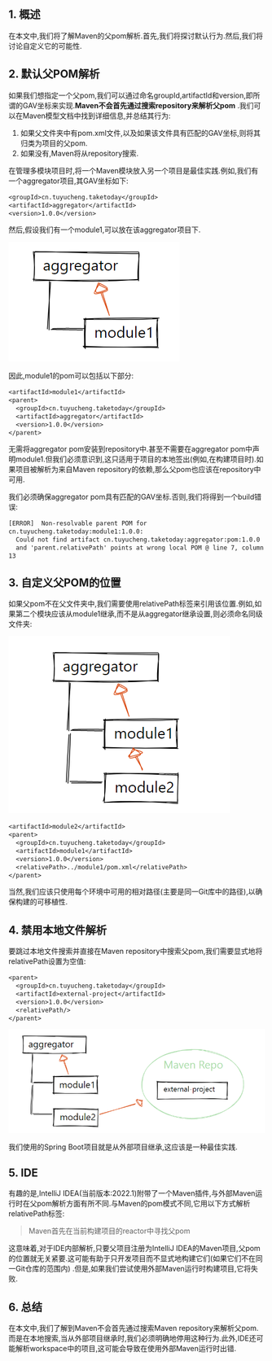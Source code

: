 ## 1. 概述

在本文中,我们将了解Maven的父pom解析.首先,我们将探讨默认行为.然后,我们将讨论自定义它的可能性.

## 2. 默认父POM解析

如果我们想指定一个父pom,我们可以通过命名groupId,artifactId和version,即所谓的GAV坐标来实现.**Maven不会首先通过搜索repository来解析父pom**
.我们可以在Maven模型文档中找到详细信息,并总结其行为:

1. 如果父文件夹中有pom.xml文件,以及如果该文件具有匹配的GAV坐标,则将其归类为项目的父pom.
2. 如果没有,Maven将从repository搜索.

在管理多模块项目时,将一个Maven模块放入另一个项目是最佳实践.例如,我们有一个aggregator项目,其GAV坐标如下:

```
<groupId>cn.tuyucheng.taketoday</groupId>
<artifactId>aggregator</artifactId>
<version>1.0.0</version>
```

然后,假设我们有一个module1,可以放在该aggregator项目下.

<img src="../asserts/relativepathtag.png">

因此,module1的pom可以包括以下部分:

```
<artifactId>module1</artifactId>
<parent>
  <groupId>cn.tuyucheng.taketoday</groupId>
  <artifactId>aggregator</artifactId>
  <version>1.0.0</version>
</parent>
```

无需将aggregator pom安装到repository中.甚至不需要在aggregator pom中声明module1.但我们必须意识到,这只适用于项目的本地签出(例如,在构建项目时).如果项目被解析为来自Maven
repository的依赖,那么父pom也应该在repository中可用.

我们必须确保aggregator pom具有匹配的GAV坐标.否则,我们将得到一个build错误:

```
[ERROR]  Non-resolvable parent POM for cn.tuyucheng.taketoday:module1:1.0.0:
  Could not find artifact cn.tuyucheng.taketoday:aggregator:pom:1.0.0
  and 'parent.relativePath' points at wrong local POM @ line 7, column 13
```

## 3. 自定义父POM的位置

如果父pom不在父文件夹中,我们需要使用relativePath标签来引用该位置.例如,如果第二个模块应该从module1继承,而不是从aggregator继承设置,则必须命名同级文件夹:

<img src="../asserts/relativepathtag2.png">

```
<artifactId>module2</artifactId>
<parent>
  <groupId>cn.tuyucheng.taketoday</groupId>
  <artifactId>module1</artifactId>
  <version>1.0.0</version>
  <relativePath>../module1/pom.xml</relativePath>
</parent>
```

当然,我们应该只使用每个环境中可用的相对路径(主要是同一Git库中的路径),以确保构建的可移植性.

## 4. 禁用本地文件解析

要跳过本地文件搜索并直接在Maven repository中搜索父pom,我们需要显式地将relativePath设置为空值:

```
<parent>
  <groupId>cn.tuyucheng.taketoday</groupId>
  <artifactId>external-project</artifactId>
  <version>1.0.0</version>
  <relativePath/>
</parent>
```

<img src="../asserts/relativepathtag3.png">

我们使用的Spring Boot项目就是从外部项目继承,这应该是一种最佳实践.

## 5. IDE

有趣的是,IntelliJ IDEA(当前版本:2022.1)附带了一个Maven插件,与外部Maven运行时在父pom解析方面有所不同.与Maven的pom模式不同,它用以下方式解析relativePath标签:

> Maven首先在当前构建项目的reactor中寻找父pom

这意味着,对于IDE内部解析,只要父项目注册为IntelliJ IDEA的Maven项目,父pom的位置就无关紧要.这可能有助于只开发项目而不显式地构建它们(如果它们不在同一Git仓库的范围内)
.但是,如果我们尝试使用外部Maven运行时构建项目,它将失败.

## 6. 总结

在本文中,我们了解到Maven不会首先通过搜索Maven
repository来解析父pom.而是在本地搜索,当从外部项目继承时,我们必须明确地停用这种行为.此外,IDE还可能解析workspace中的项目,这可能会导致在使用外部Maven运行时出错.
